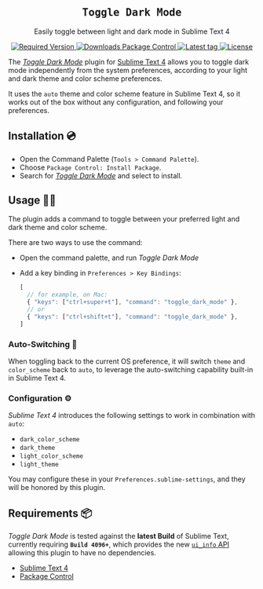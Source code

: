 <h2 align='center'><samp>Toggle Dark Mode</samp></h2>

<p align='center'>Easily toggle between light and dark mode in Sublime Text 4</p>

<p align='center'>
  <a href='https://www.sublimetext.com'>
    <img src='https://img.shields.io/badge/ST-Build%204096+-orange.svg?style=flat-square&logo=sublime-text' alt="Required Version">
  </a>
  <a href='https://packagecontrol.io/packages/Toggle%20Dark%20Mode'>
    <img src='https://img.shields.io/packagecontrol/dt/Toggle%20Dark%20Mode.svg?style=flat-square' alt="Downloads Package Control">
  </a>
  <a href='https://github.com/ElMassimo/sublime-toggle-dark-mode/tags'>
    <img src='https://img.shields.io/github/tag/ElMassimo/sublime-toggle-dark-mode.svg?style=flat-square&logo=github' alt="Latest tag">
  </a>
  <a href='https://github.com/ElMassimo/vite_ruby/blob/main/LICENSE.txt'>
    <img src='https://img.shields.io/badge/license-MIT-blue.svg' alt="License">
  </a>
</p>

[Sublime Text 4]: https://www.sublimetext.com/
[Package Control]: https://packagecontrol.io/installation
[package]: https://packagecontrol.io/packages/Toggle%20Dark%20Mode

The [_Toggle Dark Mode_][package] plugin for [Sublime Text 4] allows you to
toggle dark mode independently from the system preferences, according to your
light and dark theme and color scheme preferences.

It uses the `auto` theme and color scheme feature in Sublime Text 4, so it works
out of the box without any configuration, and following your preferences.

## Installation 💿

* Open the Command Palette (`Tools > Command Palette`).
* Choose `Package Control: Install Package`.
* Search for [_Toggle Dark Mode_][package] and select to install.

## Usage 🌚🌞

The plugin adds a command to toggle between your preferred light and dark theme
and color scheme.

There are two ways to use the command:

- Open the command palette, and run _Toggle Dark Mode_
- Add a key binding in `Preferences > Key Bindings`:

  ```js
  [ 
    // for example, on Mac:
    { "keys": ["ctrl+super+t"], "command": "toggle_dark_mode" },
    // or
    { "keys": ["ctrl+shift+t"], "command": "toggle_dark_mode" },
  ]
  ```

### Auto-Switching 🤖

When toggling back to the current OS preference, it will switch `theme` and `color_scheme`
back to `auto`, to leverage the auto-switching capability built-in in Sublime Text 4.

### Configuration ⚙️

_Sublime Text 4_ introduces the following settings to work in combination with `auto`:

- `dark_color_scheme`
- `dark_theme`
- `light_color_scheme`
- `light_theme`

You may configure these in your `Preferences.sublime-settings`, and they will be
honored by this plugin.

## Requirements 📦

_Toggle Dark Mode_ is tested against the **latest Build** of Sublime Text, currently requiring **`Build 4096+`**, which provides the new [`ui_info` API](https://www.sublimetext.com/docs/api_reference.html#sublime:ver-dev) allowing this plugin to have no dependencies.

* [Sublime Text 4]
* [Package Control]
